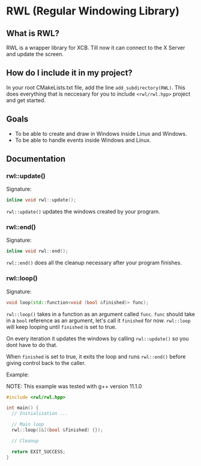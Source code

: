 # RWL (Regular Windowing Library)

## What is RWL?

RWL is a wrapper library for XCB. Till now it can connect to the X Server and update the screen.

## How do I include it in my project?

In your root CMakeLists.txt file, add the line `add_subdirectory(RWL)`. This does everything that is neccesary for you to include `<rwl/rwl.hpp>` project and get started.

## Goals

* To be able to create and draw in Windows inside Linux and Windows.
* To be able to handle events inside Windows and Linux.

## Documentation

### rwl::update()

Signature:

```C++
inline void rwl::update();
```

`rwl::update()` updates the windows created by your program.

### rwl::end()

Signature:

```C++
inline void rwl::end();
```

`rwl::end()` does all the cleanup necessary after your program finishes.

### rwl::loop()

Signature:

```C++
void loop(std::function<void (bool &finished)> func);
```

`rwl::loop()` takes in a function as an argument called `func`. `func` should take in a `bool` reference as an argument, let's call it `finished` for now. `rwl::loop` will keep looping until `finished` is set to true.

On every iteration it updates the windows by calling `rwl::update()` so you dont have to do that.

When `finished` is set to true, it exits the loop and runs `rwl::end()` before giving control back to the caller.

Example:

NOTE: This example was tested with g++ version 11.1.0

```C++
#include <rwl/rwl.hpp>

int main() {
  // Initialization ...

  // Main loop
  rwl::loop([&](bool &finished) {});

  // Cleanup

  return EXIT_SUCCESS;
}
```
